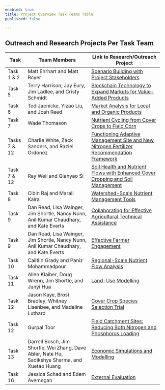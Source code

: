 ```yaml
---
enabled: true
title: Project Overview Task Teams Table
published: false

---
```

## Outreach and Research Projects Per Task Team

| Task         | Team Members                                                                                   | Link to Research/Outreach Project                                                                                                                                                                                                 |
| ------------ | ---------------------------------------------------------------------------------------------- | --------------------------------------------------------------------------------------------------------------------------------------------------------------------------------------------------------------------------------- |
| Task 1 & 2   | Matt Ehrhart and Matt Royer                                                                    | [Scenario Building with Project Stakeholders](https://thrivingag.org/outreach-engagement/scenario-building-with-project-stakeholders/)                                                                                            |
| Task 5       | Terry Harrison, Jay Eury, Jim Ladlee, and Cristy Schmidt                                       | [Blockchain Technology to Expand Markets for Value-Added Products](https://thrivingag.org/research/blockchain-technology/)                                                                                                        |
| Task 6       | Ted Jaenicke, Yizao Liu, and Josh Reed                                                         | [Market Analysis for Local and Organic Products](https://thrivingag.org/research/market-analysis-local-organic/)                                                                                                                  |
| Task 7       | Wade Thomason                                                                                  | [Nutrient Cycling from Cover Crops to Field Corn](https://thrivingag.org/research/nutrient-cycling-from-cover-crops-to-field-corn/)                                                                                               |
| Tasks 7 & 12 | Charlie White, Zack Sanders, and Raziel Ordonez                                                | [Functioning Adaptive Management Site and New Nitrogen Fertilizer Recommendation Framework](https://thrivingag.org/research/functioning-adaptive-management-watershed-site-and-new-nitrogen-fertilizer-recommendation-framework/) |
| Task 7 & 12  | Ray Weil and Qianyao Si                                                                        | [Soil Health and Nutrient Flows with Enhanced Cover Cropping and Soil Management](https://thrivingag.org/research/soil-health-and-nutrient-flows-with-enhanced-cover-cropping-and-soil-management/)                               |
| Task 8       | Cibin Raj and Marali Kalra                                                                     | [Watershed-Scale Nutrient Management Tools](https://thrivingag.org/research/watershed-scale-nutrient-management-tools/)                                                                                                           |
| Task 9       | Dan Read, Lisa Wainger, Jim Shortle, Nancy Nunn, Anil Kumar Chaudhary, and Kate Everts         | [Collaborating for Effective Agricultural Technical Assistance](https://thrivingag.org/research/collaborating-for-effective-agricultural-technical-assistance/)                                                                   |
| Task 9       | Dan Read, Lisa Wainger, Jim Shortle, Nancy Nunn, Anil Kumar Chaudhary, and Kate Everts         | [Effective Farmer Engagement](https://thrivingag.org/outreach-engagement/effective-farmer-engagement/)                                                                                                                            |
| Task 10      | Cailtlin Grady and Paniz Mohammadpour                                                          | [Regional-Scale Nutrient Flow Analysis](https://thrivingag.org/research/regional-scale-nutrient-flow-analysis/)                                                                                                                   |
| Task 11      | Allen Klaiber, Doug Wrenn, Jim Shortle, and Junyi Hua                                          | [Land-Use Modelling](https://thrivingag.org/research/land-use-modelling/)                                                                                                                                                         |
| Task 12      | Jason Kaye, Brosi Bradley, Whitney Lisenbee, and Madeline Luthard                              | [Cover Crop Species Selection Trial](https://thrivingag.org/research/cover-crop-species/)                                                                                                                                         |
| Task 12      | Gurpal Toor                                                                                    | [Field Catchment Sites: Reducing Both Nitrogen and Phosphorus Loading](https://thrivingag.org/research/field-catchment-sites-reducing-both-nitrogen-and-phosphorous-loading/)                                                     |
| Task 13      | Darrell Bosch, Jim Shortle, Wei Zhang, Dave Abler, Nate Hu, Sadikshya Sharma, and Xuetao Huang | [Economic Simulations and Modelling](https://thrivingag.org/research/economic-simulations-and-modelling/)                                                                                                                         |
| Task 16      | Jessica Schad and Edem Avemegah                                                                | [External Evaluation](https://thrivingag.org/research/external-evaluation/)                                                                                                                                                       |